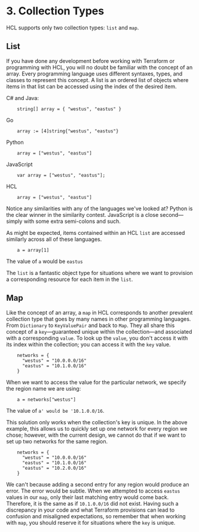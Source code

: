 # 3. Collection Types

  HCL supports only two collection types: `list` and `map`. 

## List
If you have done any development before working with Terraform or programming with HCL, you will no doubt be familiar with the concept of an array. Every programming language uses different syntaxes, types, and classes to represent this concept. A list is an ordered list of objects where items in that list can be accessed using the index of the desired item.

C# and Java:
```
	string[] array = { "westus", "eastus" }
```

Go
```
	array := [4]string{"westus", "eastus"}
```

Python
```
	array = ["westus", "eastus"]
```

JavaScript
```
	var array = ["westus", "eastus"];
```

HCL
```
	array = ["westus", "eastus"]
```

Notice any similarities with any of the languages we've looked at? Python is the clear winner in the similarity contest. JavaScript is a close second—simply with some extra semi-colons and such.

As might be expected, items contained within an HCL `list` are accessed similarly across all of these languages.

```
	a = array[1]
```

The value of `a` would be `eastus`

The `list` is a fantastic object type for situations where we want to provision a corresponding resource for each item in the `list`. 

## Map
Like the concept of an array, a `map` in HCL corresponds to another prevalent collection type that goes by many names in other programming languages. From `Dictionary` to `KeyValuePair` and back to `Map`. They all share this concept of a `key`—guaranteed unique within the collection—and associated with a corresponding `value`. To look up the `value`, you don't access it with its index within the collection; you can access it with the `key` value. 

```
	networks = {
	  "westus" = "10.0.0.0/16"
	  "eastus" = "10.1.0.0/16"
	}
```

When we want to access the value for the particular network, we specify the region name we are using:

```
	a = networks["westus"]
```

The value of `a' would be '10.1.0.0/16`.

This solution only works when the collection's key is unique. In the above example, this allows us to quickly set up one network for every region we chose; however, with the current design, we cannot do that if we want to set up two networks for the same region. 

```
	networks = {
	  "westus" = "10.0.0.0/16"
	  "eastus" = "10.1.0.0/16"
	  "eastus" = "10.2.0.0/16"
	}
```

We can't because adding a second entry for any region would produce an error. The error would be subtle. When we attempted to access `eastus` values in our `map`, only their last matching entry would come back. Therefore, it is the same as if `10.1.0.0/16` did not exist. Having such a discrepancy in your code and what Terraform provisions can lead to confusion and misaligned expectations, so remember that when working with `map`, you should reserve it for situations where the `key` is unique.
